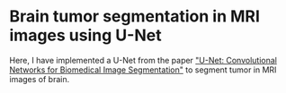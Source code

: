 # Brain tumor segmentation in MRI images using U-Net

Here, I have implemented a U-Net from the paper ["U-Net: Convolutional Networks for Biomedical
Image Segmentation"](https://arxiv.org/pdf/1505.04597.pdf) to segment tumor in MRI images of brain.
